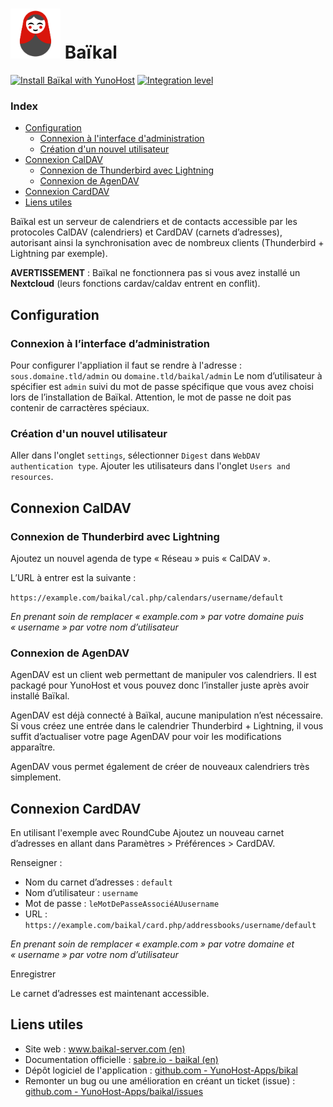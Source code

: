 # <img src="/images/baikal_logo.png" height="80px" alt="Baïkal's logo"> Baïkal

[![Install Baïkal with YunoHost](https://install-app.yunohost.org/install-with-yunohost.png)](https://install-app.yunohost.org/?app=baikal) [![Integration level](https://dash.yunohost.org/integration/baikal.svg)](https://dash.yunohost.org/appci/app/baikal)

### Index

- [Configuration](#Configuration)
  - [Connexion à l'interface d'administration](#Connexion-à-l-interface-d-administration)
  - [Création d'un nouvel utilisateur](#Création-d-un-nouvel-utilisateur)
- [Connexion CalDAV](#Connexion-CalDAV)
  - [Connexion de Thunderbird avec Lightning](#Connexion-de-Thunderbird-avec-Lightning)
  - [Connexion de AgenDAV](#Connexion-de-AgenDAV)
- [Connexion CardDAV](#Connexion-CardDAV)
- [Liens utiles](#liens-utiles)

Baïkal est un serveur de calendriers et de contacts accessible par les protocoles CalDAV (calendriers) et CardDAV (carnets d’adresses), autorisant ainsi la synchronisation avec de nombreux clients (Thunderbird + Lightning par exemple).

**AVERTISSEMENT** : Baïkal ne fonctionnera pas si vous avez installé un **Nextcloud** (leurs fonctions cardav/caldav entrent en conflit).

## Configuration

### Connexion à l’interface d’administration

Pour configurer l'appliation il faut se rendre à l'adresse : `sous.domaine.tld/admin` ou `domaine.tld/baikal/admin`
Le nom d’utilisateur à spécifier est `admin` suivi du mot de passe spécifique que vous avez choisi lors de l’installation de Baïkal. Attention, le mot de passe ne doit pas contenir de carractères spéciaux.

### Création d'un nouvel utilisateur

Aller dans l'onglet `settings`, sélectionner `Digest` dans `WebDAV authentication type`.
Ajouter les utilisateurs dans  l'onglet `Users and  resources`.

## Connexion CalDAV

### Connexion de Thunderbird avec Lightning

Ajoutez un nouvel agenda de type « Réseau » puis « CalDAV ».

L’URL à entrer est la suivante :

`https://example.com/baikal/cal.php/calendars/username/default`

*En prenant soin de remplacer « example.com » par votre domaine puis « username » par votre nom d’utilisateur*

### Connexion de AgenDAV

AgenDAV est un client web permettant de manipuler vos calendriers. Il est packagé pour YunoHost et vous pouvez donc l’installer juste après avoir installé Baïkal.

AgenDAV est déjà connecté à Baïkal, aucune manipulation n’est nécessaire. Si vous créez une entrée dans le calendrier Thunderbird + Lightning, il vous suffit d’actualiser votre page AgenDAV pour voir les modifications apparaître.

AgenDAV vous permet également de créer de nouveaux calendriers très simplement.

## Connexion CardDAV

En utilisant l'exemple avec RoundCube Ajoutez un nouveau carnet d’adresses en allant dans Paramètres > Préférences > CardDAV.

Renseigner :
+ Nom du carnet d’adresses : `default`
+ Nom d’utilisateur : `username`
+ Mot de passe : `leMotDePasseAssociéAUusername`
+ URL : `https://example.com/baikal/card.php/addressbooks/username/default`

*En prenant soin de remplacer « example.com » par votre domaine et « username » par votre nom d’utilisateur*

Enregistrer

Le carnet d’adresses est maintenant accessible.

## Liens utiles

 + Site web : [www.baikal-server.com (en)](http://www.baikal-server.com/)
 + Documentation officielle : [sabre.io - baikal (en)](https://sabre.io/baikal/)
 + Dépôt logiciel de l'application : [github.com - YunoHost-Apps/bikal](https://github.com/YunoHost-apps/baikal_ynh)
 + Remonter un bug ou une amélioration en créant un ticket (issue) : [github.com - YunoHost-Apps/baikal/issues](https://github.com/YunoHost-apps/baikal_ynh/issues)
